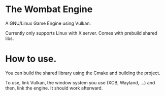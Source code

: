 # The Wombat Engine

A GNU/Linux Game Engine using Vulkan.

Currently only supports Linux with X server.
Comes with prebuild shared libs.

# How to use.
You can build the shared library using the Cmake and building the project.

To use, link Vulkan, the window system you use (XCB, Wayland, ...) and then, link the engine.
It should work afterward.
